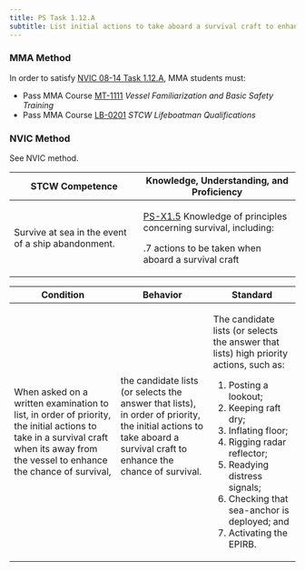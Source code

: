 ```yaml
---
title: PS Task 1.12.A 
subtitle: List initial actions to take aboard a survival craft to enhance the chance of survival
---
```



### MMA Method

In order to satisfy  [NVIC 08-14  Task  1.12.A](/stcw23/assets/images/nvic-08-14.pdf), MMA students must:

* Pass MMA Course  [MT-1111](MT-1111) *Vessel Familiarization and Basic Safety Training*
* Pass MMA Course  [LB-0201](LB-0201) *STCW Lifeboatman Qualifications*


### NVIC Method

<a onclick="togglevisibility('nvic_methods')" >See NVIC method.</a>

<div id='nvic_methods' class='hide'>

<table>
<thead>
<tr>
<th class='forty'> STCW Competence </th>
<th class='sixty'> Knowledge, Understanding, and Proficiency </th>
</tr>
</thead>




<tbody>
<tr><td markdown='1'>

Survive at sea in the event of a ship abandonment.

</td><td markdown='1'>

[PS-X1.5](../../tables/611.html#PS-X1.5) Knowledge of principles concerning survival, including:

.7  actions to be taken when aboard a survival craft

</td></tr>


</tbody>
</table>


<table>
<thead>
<tr><th class='twenty'>  Condition </th><th class='twenty'> Behavior </th><th  class='sixty'>Standard </th></tr>
</thead>
<tbody >



<tr><td markdown='1'>

When asked on a written examination to list, in order of priority, the initial actions to take in a survival craft when its away from the vessel to enhance the chance of survival,

</td><td markdown='1'>

the candidate lists (or selects the answer that lists), in order of priority, the initial actions to take aboard a survival craft to enhance the chance of survival.

<br>

<div class="tooltip">
<span class="tooltiptext">
</span>
</div>


</td><td markdown='1'>

The candidate lists (or selects the answer that lists) high priority actions, such as: 

1.  Posting a lookout; 
2.  Keeping raft dry; 
3.  Inflating floor; 
4.  Rigging radar reflector; 
5.  Readying distress signals; 
6.  Checking that sea-anchor is deployed; and 
7.  Activating the EPIRB.

</td></tr>
</tbody>
</table>
</div>
